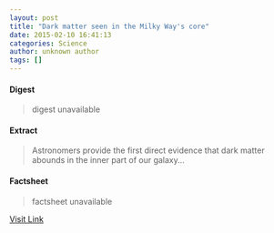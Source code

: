 ```yaml
---
layout: post
title: "Dark matter seen in the Milky Way's core"
date: 2015-02-10 16:41:13
categories: Science
author: unknown author
tags: []
---
```



#### Digest
>digest unavailable

#### Extract
>Astronomers provide the first direct evidence that dark matter abounds in the inner part of our galaxy...

#### Factsheet
>factsheet unavailable

[Visit Link](http://feedproxy.google.com/~r/PhysicsWorld/~3/HucrJUiihCI/dark-matter-seen-in-the-milky-ways-core)


